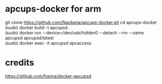 # apcups-docker for arm

git clone https://github.com/Naobana/apcups-docker.git
cd apcups-docker
(sudo) docker build -t apcupsd .  
(sudo) docker run --device=/dev/usb/hiddev0 --detach --rm --name apcupsd apcupsd/latest  
(sudo) docker exec -it apcupsd apcaccess

# credits
https://github.com/fopina/docker-apcupsd
